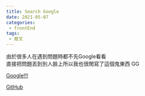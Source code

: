 ```yaml
---
title: Search Google
date: 2021-05-07
categories:
 - frontEnd
tags:
 - 廢文
---
```

由於很多人在遇到問題時都不先Google看看 <br/>
直接把問題丟到別人臉上所以我也很閒寫了這個鬼東西 GG<br/>

[Google!!!](https://xiaoxigua-1.github.io/search-google/#xiaoxigua-1)

[GitHub](https://github.com/xiaoxigua-1/search-google)